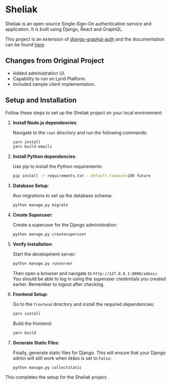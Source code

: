 # Sheliak

Sheliak is an open-source Single-Sign-On authentication service and application. It is built using Django, React and GraphQL.

This project is an extension of [django-graphql-auth](https://github.com/PedroBern/django-graphql-auth) and the documentation can be found [here](https://django-graphql-auth.readthedocs.io/en/latest/).

## Changes from Original Project

- Added administration UI.
- Capability to run on Lyrid Platform.
- Included sample client implementation.

## Setup and Installation

Follow these steps to set up the Sheliak project on your local environment:

1. **Install Node.js dependencies**:

    Navigate to the `root` directory and run the following commands:

    ```bash
    yarn install
    yarn build-emails
    ```

2. **Install Python dependencies**:

    Use pip to install the Python requirements:

    ```bash
    pip install -r requirements.txt --default-timeout=100 future
    ```

3. **Database Setup**:

    Run migrations to set up the database schema:

    ```bash
    python manage.py migrate
    ```

4. **Create Superuser**:

    Create a superuser for the Django administration:

    ```bash
    python manage.py createsuperuser
    ```

5. **Verify Installation**:

    Start the development server:

    ```bash
    python manage.py runserver
    ```

    Then open a browser and navigate to `http://127.0.0.1:8000/admin/`. You should be able to log in using the superuser credentials you created earlier. Remember to logout after checking.

6. **Frontend Setup**:

    Go to the `frontend` directory and install the required dependencies:

    ```bash
    yarn install
    ```

    Build the frontend:

    ```bash
    yarn build
    ```

7. **Generate Static Files**:

    Finally, generate static files for Django. This will ensure that your Django admin will still work when `DEBUG` is set to `False`:

    ```bash
    python manage.py collectstatic
    ```

This completes the setup for the Sheliak project.

